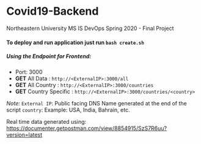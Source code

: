 # Covid19-Backend
Northeastern University MS IS DevOps Spring 2020 - Final Project


#### To deploy and run application just run `bash create.sh`

##### Using the Endpoint for Frontend:
* Port: 3000
* **GET** All Data : `http://<ExternalIP>:3000/all`
* **GET** All Country : `http://<ExternalIP>:3000/countries`
* **GET** Country Specific : `http://<ExternalIP>:3000/countries/<country>`

_Note:_
`External IP`: Public facing DNS Name generated at the end of the script
`country`: Example: USA, India, Bahrain, etc.


Real time data generated using: 
https://documenter.getpostman.com/view/8854915/SzS7R6uu?version=latest

